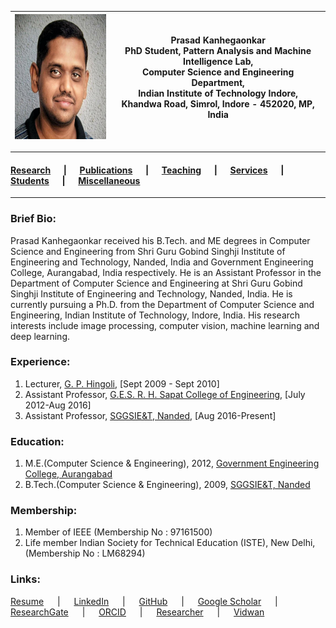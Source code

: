 | <img src="ppk.jpg" width="200" height="200"></img> | Prasad Kanhegaonkar   <br>PhD Student, Pattern Analysis and Machine Intelligence Lab, <br>Computer Science and Engineering Department, <br>Indian Institute of Technology Indore, <br>Khandwa Road, Simrol, Indore - 452020, MP, India |
|-------|----------------------------------------------------------------------------------------------------------------------------------------------------------------------------------------------------------------------------------------|


----



  

  <h4>
  <a href="https://github.com/prasad-iiti/prasad-iiti.github.io.git/1.research.html">Research</a> &emsp; | &emsp;
  <a href="https://github.com/prasad-iiti/prasad-iiti.github.io/blob/main/2.publications.html">Publications</a> &emsp; | &emsp;
  <a href="https://github.com/prasad-iiti/prasad-iiti.github.io/blob/main/3.teaching.html">Teaching</a> &emsp; | &emsp;
  <a href="https://github.com/prasad-iiti/prasad-iiti.github.io/blob/main/4.services.html">Services</a> &emsp; | &emsp;
  <a href="https://github.com/prasad-iiti/prasad-iiti.github.io/blob/main/5.students.html">Students</a> &emsp; | &emsp;
  <a href="https://github.com/prasad-iiti/prasad-iiti.github.io/blob/main/6.miscellaneous.html">Miscellaneous</a>
  </h4>
  
  ----

  <h3>Brief Bio:</h3>
  Prasad Kanhegaonkar received his B.Tech. and ME degrees in Computer Science and Engineering from Shri Guru Gobind Singhji Institute of Engineering 
  and Technology, Nanded, India and Government Engineering College, Aurangabad, India respectively. 
  He is an Assistant Professor in the Department of Computer Science and Engineering at Shri Guru Gobind Singhji Institute of Engineering and 
  Technology, Nanded, India.  
  He is currently pursuing a Ph.D. from the Department of Computer Science and Engineering, Indian Institute of Technology, Indore, India. 
  His research interests include image processing, computer vision, machine learning and deep learning.
  
  <h3>Experience:</h3>
  <ol>
    <li>Lecturer, <a href="https://www.gphingoli.ac.in" target="_blank">G. P. Hingoli</a>, [Sept 2009 - Sept 2010]</li>
    <li>Assistant Professor, <a href="https://www.ges-coengg.org" target="_blank">G.E.S. R. H. Sapat College of Engineering</a>, [July 2012-Aug 2016]</li>
    <li>Assistant Professor, <a href="https://www.sggs.ac.in" target="_blank">SGGSIE&T, Nanded</a>, [Aug 2016-Present]</li>
  </ol>  
  
  <h3>Education:</h3>
  <ol>
    <li>M.E.(Computer Science & Engineering), 2012, <a href="https://www.geca.ac.in/" target="_blank">Government Engineering College, Aurangabad</a></li>
    <li>B.Tech.(Computer Science & Engineering), 2009, <a href="https://sggs.ac.in" target="_blank">SGGSIE&T, Nanded</a></li>
  </ol> 

  <h3>Membership:</h3>
  <ol>
    <li>Member of IEEE (Membership No : 97161500)</li>
    <li>Life member Indian Society for Technical Education (ISTE), New Delhi, (Membership No : LM68294)</li>
  </ol>    
  
  <h3>Links:</h3>
  <a href="https://prasad-iiti.github.io/ppkanhegaonkar.pdf" target="_blank">Resume</a> &emsp; | &emsp;
  <a href="https://www.linkedin.com/in/prasadkanhegaonkar/" target="_blank">LinkedIn</a> &emsp; | &emsp;
  <a href="https://github.com/prasad-iiti/" target="_blank">GitHub</a> &emsp; | &emsp;
  <a href="https://scholar.google.co.in/citations?user=Yx3LIi0AAAAJ&hl=en" target="_blank">Google Scholar</a> &emsp; | &emsp;
  <a href="https://www.researchgate.net/profile/Prasad_Kanhegaonkar3" target="_blank">ResearchGate</a> &emsp; | &emsp;
  <a href="https://orcid.org/0000-0003-1150-9518" target="_blank">ORCID</a> &emsp; | &emsp;
  <a href="https://www.webofscience.com/wos/author/record/3287166" target="_blank">Researcher</a> &emsp; | &emsp;
  <a href="https://vidwan.inflibnet.ac.in/profile/141384" target="_blank">Vidwan</a>
